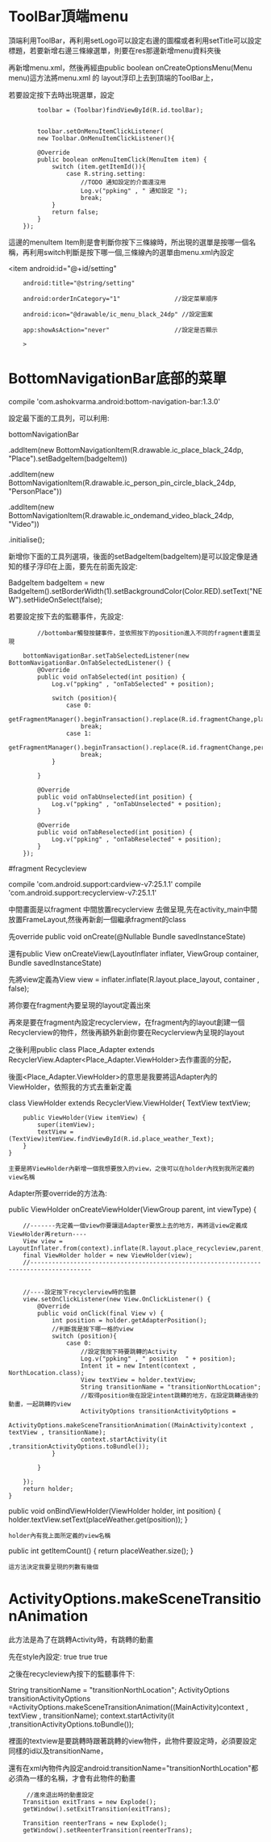 # ToolBar頂端menu

頂端利用ToolBar，再利用setLogo可以設定右邊的圖檔或者利用setTitle可以設定標題，若要新增右邊三條線選單，則要在res那邊新增menu資料夾後

再新增menu.xml，然後再經由public boolean onCreateOptionsMenu(Menu menu)這方法將menu.xml 的 layout浮印上去到頂端的ToolBar上，

若要設定按下去時出現選單，設定

            toolbar = (Toolbar)findViewById(R.id.toolBar);


            toolbar.setOnMenuItemClickListener(
            new Toolbar.OnMenuItemClickListener(){
            
            @Override
            public boolean onMenuItemClick(MenuItem item) {
                switch (item.getItemId()){
                    case R.string.setting:
                        //TODO 通知設定的介面還沒用
                        Log.v("ppking" , " 通知設定 ");
                        break;
                }
                return false;
            }
        });
        
這邊的menuItem Item則是會判斷你按下三條線時，所出現的選單是按哪一個名稱，再利用switch判斷是按下哪一個,三條線內的選單由menu.xml內設定

<item
        android:id="@+id/setting"
        
        android:title="@string/setting"       
        
        android:orderInCategory="1"               //設定菜單順序
        
        android:icon="@drawable/ic_menu_black_24dp" //設定圖案
        
        app:showAsAction="never"                  //設定是否顯示
        
        >
        
</item>

#  BottomNavigationBar底部的菜單

compile 'com.ashokvarma.android:bottom-navigation-bar:1.3.0'

設定最下面的工具列，可以利用:

bottomNavigationBar

.addItem(new BottomNavigationItem(R.drawable.ic_place_black_24dp, "Place").setBadgeItem(badgeItem))

.addItem(new BottomNavigationItem(R.drawable.ic_person_pin_circle_black_24dp, "PersonPlace"))

.addItem(new BottomNavigationItem(R.drawable.ic_ondemand_video_black_24dp, "Video"))
            
.initialise();
                
新增你下面的工具列選項，後面的setBadgeItem(badgeItem)是可以設定像是通知的樣子浮印在上面，要先在前面先設定:

BadgeItem badgeItem = new BadgeItem().setBorderWidth(1).setBackgroundColor(Color.RED).setText("NEW").setHideOnSelect(false);

若要設定按下去的監聽事件，先設定:

            //bottombar觸發按鍵事件，並依照按下的position進入不同的fragment畫面呈現

        bottomNavigationBar.setTabSelectedListener(new BottomNavigationBar.OnTabSelectedListener() {
            @Override
            public void onTabSelected(int position) {
                Log.v("ppking" , "onTabSelected" + position);

                switch (position){
                    case 0:
                        getFragmentManager().beginTransaction().replace(R.id.fragmentChange,place).commit();
                        break;
                    case 1:
                        getFragmentManager().beginTransaction().replace(R.id.fragmentChange,person_place).commit();
                        break;
                }

            }

            @Override
            public void onTabUnselected(int position) {
                Log.v("ppking" , "onTabUnselected" + position);
            }

            @Override
            public void onTabReselected(int position) {
                Log.v("ppking" , "onTabReselected" + position);
            }
        });
#fragment Recycleview

compile 'com.android.support:cardview-v7:25.1.1'
compile 'com.android.support:recyclerview-v7:25.1.1'

中間畫面是以fragment 中間放置recyclerview 去做呈現,先在activity_main中間放置FrameLayout,然後再新創一個繼承fragment的class

先override public void onCreate(@Nullable Bundle savedInstanceState)

還有public View onCreateView(LayoutInflater inflater, ViewGroup container, Bundle savedInstanceState)

先將view定義為View view = inflater.inflate(R.layout.place_layout, container , false);

將你要在fragment內要呈現的layout定義出來

再來是要在fragment內設定recyclerview，在fragment內的layout創建一個Recyclerview的物件，然後再額外新創你要在Recyclerview內呈現的layout

之後利用public class Place_Adapter extends RecyclerView.Adapter<Place_Adapter.ViewHolder>去作畫面的分配，

後面<Place_Adapter.ViewHolder>的意思是我要將這Adapter內的ViewHolder，依照我的方式去重新定義

class ViewHolder extends RecyclerView.ViewHolder{
        TextView textView;

        public ViewHolder(View itemView) {
            super(itemView);
            textView = (TextView)itemView.findViewById(R.id.place_weather_Text);
        }
    }
    
    主要是將ViewHolder內新增一個我想要放入的view，之後可以在holder內找到我所定義的view名稱
    
    
    
Adapter所要override的方法為:

public ViewHolder onCreateViewHolder(ViewGroup parent, int viewType) {

        //-------先定義一個view你要讓這Adapter要放上去的地方，再將這view定義成ViewHolder再return----
        View view = LayoutInflater.from(context).inflate(R.layout.place_recycleview,parent,false); 
        final ViewHolder holder = new ViewHolder(view);
        //---------------------------------------------------------------------------------------
        
        
        //----設定按下recyclerview時的監聽
        view.setOnClickListener(new View.OnClickListener() {
            @Override
            public void onClick(final View v) {
                int position = holder.getAdapterPosition();
                //判斷我是按下哪一格的view
                switch (position){
                    case 0:
                        //設定我按下時要跳轉的Activity
                        Log.v("ppking" , " position  " + position);
                        Intent it = new Intent(context , NorthLocation.class);
                        View textView = holder.textView;
                        String transitionName = "transitionNorthLocation";
                        //取得position後在設定intent跳轉的地方，在設定跳轉過後的動畫，一起跳轉的view
                        ActivityOptions transitionActivityOptions =
                                ActivityOptions.makeSceneTransitionAnimation((MainActivity)context , textView , transitionName);
                        context.startActivity(it ,transitionActivityOptions.toBundle());
                }

            }

        });
        return holder;
    }
        
        
        
        
public void onBindViewHolder(ViewHolder holder, int position) {
        holder.textView.setText(placeWeather.get(position));
    }
    
    holder內有我上面所定義的view名稱
    
 public int getItemCount() {
        return placeWeather.size();
    }
    
    這方法決定我要呈現的列數有幾個
    
    
# ActivityOptions.makeSceneTransitionAnimation

此方法是為了在跳轉Activity時，有跳轉的動畫

先在style內設定:
        <item name="android:windowContentTransitions">true</item>
        <!-- enable overlap of transitions -->
        <item name="android:windowAllowEnterTransitionOverlap">true</item>
        <item name="android:windowAllowReturnTransitionOverlap">true</item>
        
之後在recycleview內按下的監聽事件下:        

  String transitionName = "transitionNorthLocation";
  ActivityOptions transitionActivityOptions =ActivityOptions.makeSceneTransitionAnimation((MainActivity)context , textView , transitionName);
  context.startActivity(it ,transitionActivityOptions.toBundle());

裡面的textview是要跳轉時跟著跳轉的view物件，此物件要設定時，必須要設定同樣的id以及transitionName，

還有在xml內物件內設定android:transitionName="transitionNorthLocation"都必須為一樣的名稱，才會有此物件的動畫

         //進來退出時的動畫設定
        Transition exitTrans = new Explode();
        getWindow().setExitTransition(exitTrans);

        Transition reenterTrans = new Explode();
        getWindow().setReenterTransition(reenterTrans);


